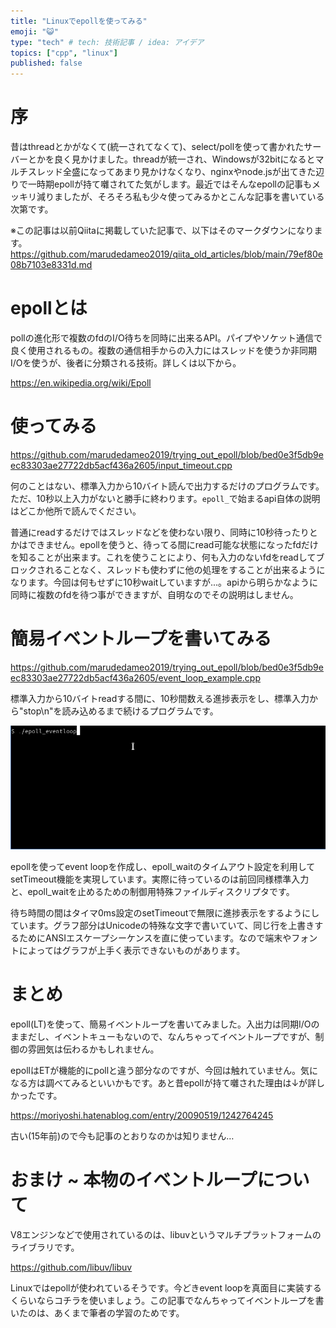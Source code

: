 ```yaml
---
title: "Linuxでepollを使ってみる"
emoji: "😺"
type: "tech" # tech: 技術記事 / idea: アイデア
topics: ["cpp", "linux"]
published: false
---
```


# 序

昔はthreadとかがなくて(統一されてなくて)、select/pollを使って書かれたサーバーとかを良く見かけました。threadが統一され、Windowsが32bitになるとマルチスレッド全盛になってあまり見かけなくなり、nginxやnode.jsが出てきた辺りで一時期epollが持て囃されてた気がします。最近ではそんなepollの記事もメッキリ減りましたが、そろそろ私も少々使ってみるかとこんな記事を書いている次第です。

※この記事は以前Qiitaに掲載していた記事で、以下はそのマークダウンになります。
https://github.com/marudedameo2019/qiita_old_articles/blob/main/79ef80e08b7103e8331d.md

# epollとは

pollの進化形で複数のfdのI/O待ちを同時に出来るAPI。パイプやソケット通信で良く使用されるもの。複数の通信相手からの入力にはスレッドを使うか非同期I/Oを使うが、後者に分類される技術。詳しくは以下から。

https://en.wikipedia.org/wiki/Epoll

# 使ってみる

https://github.com/marudedameo2019/trying_out_epoll/blob/bed0e3f5db9eec83303ae27722db5acf436a2605/input_timeout.cpp

何のことはない、標準入力から10バイト読んで出力するだけのプログラムです。ただ、10秒以上入力がないと勝手に終わります。`epoll_`で始まるapi自体の説明はどこか他所で読んでください。

普通にreadするだけではスレッドなどを使わない限り、同時に10秒待ったりとかはできません。epollを使うと、待ってる間にread可能な状態になったfdだけを知ることが出来ます。これを使うことにより、何も入力のないfdをreadしてブロックされることなく、スレッドも使わずに他の処理をすることが出来るようになります。今回は何もせずに10秒waitしていますが...。apiから明らかなように同時に複数のfdを待つ事ができますが、自明なのでその説明はしません。

# 簡易イベントループを書いてみる

https://github.com/marudedameo2019/trying_out_epoll/blob/bed0e3f5db9eec83303ae27722db5acf436a2605/event_loop_example.cpp

標準入力から10バイトreadする間に、10秒間数える進捗表示をし、標準入力から"stop\n"を読み込めるまで続けるプログラムです。

![](/images/59cab0f2c975b0_001.gif)

epollを使ってevent loopを作成し、epoll_waitのタイムアウト設定を利用してsetTimeout機能を実現しています。実際に待っているのは前回同様標準入力と、epoll_waitを止めるための制御用特殊ファイルディスクリプタです。

待ち時間の間はタイマ0ms設定のsetTimeoutで無限に進捗表示をするようにしています。グラフ部分はUnicodeの特殊な文字で書いていて、同じ行を上書きするためにANSIエスケープシーケンスを直に使っています。なので端末やフォントによってはグラフが上手く表示できないものがあります。

# まとめ

epoll(LT)を使って、簡易イベントループを書いてみました。入出力は同期I/Oのままだし、イベントキューもないので、なんちゃってイベントループですが、制御の雰囲気は伝わるかもしれません。

epollはETが機能的にpollと違う部分なのですが、今回は触れていません。気になる方は調べてみるといいかもです。あと昔epollが持て囃された理由は↓が詳しかったです。

https://moriyoshi.hatenablog.com/entry/20090519/1242764245

古い(15年前)ので今も記事のとおりなのかは知りません…

# おまけ ~ 本物のイベントループについて

V8エンジンなどで使用されているのは、libuvというマルチプラットフォームのライブラリです。

https://github.com/libuv/libuv

Linuxではepollが使われているそうです。今どきevent loopを真面目に実装するくらいならコチラを使いましょう。この記事でなんちゃってイベントループを書いたのは、あくまで筆者の学習のためです。
